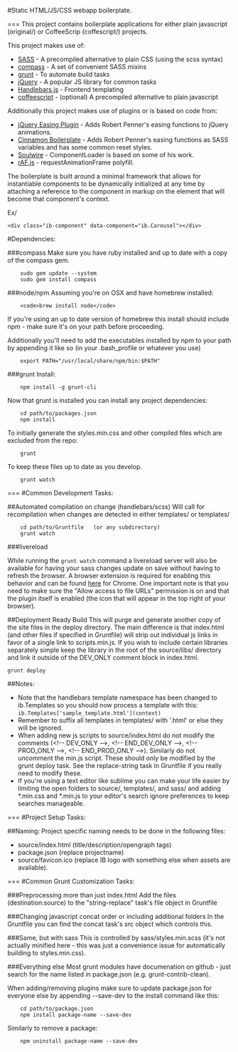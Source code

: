 #Static HTML/JS/CSS webapp boilerplate.

===
This project contains boilerplate applications for either plain javascript (original/) or CoffeeScrip (coffescript/) projects.

This project makes use of:

* [SASS](http://sass-lang.com/) - A precompiled alternative to plain CSS (using the scss syntax)
* [compass](http://compass-style.org/) - A set of convenient SASS mixins
* [grunt](http://gruntjs.com/) - To automate build tasks
* [jQuery](http://jquery.com/) - A popular JS library for common tasks
* [Handlebars.js](http://handlebarsjs.com/) - Frontend templating
* [coffeescript](http://coffeescript.org/) - (optional) A precompiled alternative to plain javascript


Additionally this project makes use of plugins or is based on code from:
* [jQuery Easing Plugin](http://gsgd.co.uk/sandbox/jquery/easing/) - Adds Robert Penner's easing functions to jQuery animations.
* [Cinnamon Boilerplate](https://github.com/wagerfield/cinnamon) - Adds Robert Penner's easing functions as SASS variables and has some common reset styles.
* [Soulwire](http://soulwire.co.uk/) - ComponentLoader is based on some of his work.
* [rAF.js](https://gist.github.com/paulirish/1579671) - requestAnimationFrame polyfill.

The boilerplate is built around a minimal framework that allows for instantiable components to be dynamically initialized at any time by attaching a reference to the component in markup on the element that will become that component's context.

Ex/

	<div class="ib-component" data-component="ib.Carousel"></div>

#Dependencies:

###compass
Make sure you have ruby installed and up to date with a copy of the compass gem.
	
		sudo gem update --system
		sudo gem install compass


###node/npm
Assuming you're on OSX and have homebrew installed:

		<code>brew install node</code>

If you're using an up to date version of homebrew this install should include npm - make sure it's on your path before proceeding.

Additionally you'll need to add the executables installed by npm to your path by appending it like so (in your .bash_profile or whatever you use)

		export PATH="/usr/local/share/npm/bin:$PATH"


###grunt
Install:

		npm install -g grunt-cli
Now that grunt is installed you can install any project dependencies:

		cd path/to/packages.json
		npm install

To initially generate the styles.min.css and other compiled files which are excluded from the repo:

		grunt

To keep these files up to date as you develop.

		grunt watch

===
#Common Development Tasks:


##Automated compilation on change (handlebars/scss)
Will call for recompilation when changes are detected in either templates/ or templates/

		cd path/to/Gruntfile   (or any subdirectory)
		grunt watch

###livereload

While running the <code>grunt watch</code> command a livereload server will also be available for having your sass changes update on save without having to refresh the browser. A browser extension is required for enabling this behavior and can be found [here](https://chrome.google.com/webstore/detail/livereload/jnihajbhpnppcggbcgedagnkighmdlei) for Chrome. One important note is that you need to make sure the "Allow access to file URLs" permission is on and that the plugin itself is enabled (the icon that will appear in the top right of your browser).


##Deployment Ready Build
This will purge and generate another copy of the site files in the deploy directory. The main difference is that index.html (and other files if specified in Gruntfile) will strip out individual js links in favor of a single link to scripts.min.js. If you wish to include certain libraries separately simple keep the library in the root of the source/libs/ directory and link it outside of the DEV_ONLY comment block in index.html.

	grunt deploy


##Notes:
* Note that the handlebars template namespace has been changed to ib.Templates so you should now process a template with this:
<code>ib.Templates\['sample_template.html'](context)</code>
* Remember to suffix all templates in templates/ with '.html' or else they will be ignored.
* When adding new js scripts to source/index.html do not modify the comments (\<!-- DEV_ONLY -->, \<!-- END_DEV_ONLY -->, \<!-- PROD_ONLY -->, \<!-- END_PROD_ONLY -->). Similarly do not uncomment the min.js script. These should only be modified by the grunt deploy task. See the replace-string task in Gruntfile if you really need to modify these.
* If you're using a text editor like sublime you can make your life easier by limiting the open folders to source/, templates/, and sass/ and adding \*.min.css and \*.min.js to your editor's search ignore preferences to keep searches manageable.


===
#Project Setup Tasks:

##Naming:
Project specific naming needs to be done in the following files:

* source/index.html (title/description/opengraph tags)
* package.json (replace projectname)
* source/favicon.ico (replace IB logo with something else when assets are available).

===
#Common Grunt Customization Tasks:

###Preprocessing more than just index.html
Add the files (destination:source) to the "string-replace" task's file object in Gruntfile

###Changing javascript concat order or including additional folders
In the Gruntfile you can find the concat task's src object which controls this.

###Same, but with sass
This is controlled by sass/styles.min.scss (it's not actually minified here - this was just a convenience issue for automatically building to styles.min.css).

###Everything else
Most grunt modules have documenation on github - just search for the name listed in package.json (e.g. grunt-contrib-clean).

When adding/removing plugins make sure to update package.json for everyone else by appending --save-dev to the install command like this:

		cd path/to/package.json
		npm install package-name --save-dev
	
Similarly to remove a package:

		npm uninstall package-name --save-dev
